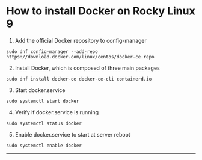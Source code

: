 # How to install Docker on Rocky Linux 9

1. Add the official Docker repository to config-manager
```
sudo dnf config-manager --add-repo https://download.docker.com/linux/centos/docker-ce.repo
```
2. Install Docker, which is composed of three main packages
```
sudo dnf install docker-ce docker-ce-cli containerd.io
```

3. Start docker.service
```
sudo systemctl start docker
```

4. Verify if docker.service is running
```
sudo systemctl status docker
```

5. Enable docker.service to start at server reboot
```
sudo systemctl enable docker
```
----
